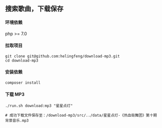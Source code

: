 ## 搜索歌曲，下载保存

#### 环境依赖

php >= 7.0

#### 拉取项目

```
git clone git@github.com:helingfeng/download-mp3.git
cd download-mp3
```

#### 安装依赖

```
composer install
```

#### 下载 MP3

```
./run.sh download:mp3 "星星点灯"

# 成功下载文件保存至：/download-mp3/src/../data/星星点灯-《热血街舞团》第十期背景音乐.mp3
```


